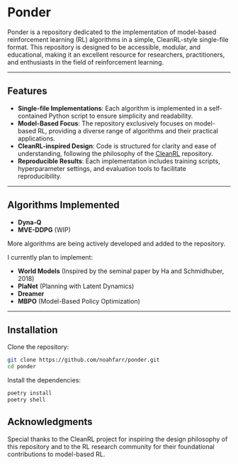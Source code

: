 # Ponder

Ponder is a repository dedicated to the implementation of model-based reinforcement learning (RL) algorithms in a simple, CleanRL-style single-file format. This repository is designed to be accessible, modular, and educational, making it an excellent resource for researchers, practitioners, and enthusiasts in the field of reinforcement learning.

---

## Features

- **Single-file Implementations**: Each algorithm is implemented in a self-contained Python script to ensure simplicity and readability.
- **Model-Based Focus**: The repository exclusively focuses on model-based RL, providing a diverse range of algorithms and their practical applications.
- **CleanRL-inspired Design**: Code is structured for clarity and ease of understanding, following the philosophy of the [CleanRL](https://github.com/vwxyzjn/cleanrl) repository.
- **Reproducible Results**: Each implementation includes training scripts, hyperparameter settings, and evaluation tools to facilitate reproducibility.

---

## Algorithms Implemented

- **Dyna-Q**
- **MVE-DDPG** (WIP)

More algorithms are being actively developed and added to the repository.

I currently plan to implement:

- **World Models** (Inspired by the seminal paper by Ha and Schmidhuber, 2018)
- **PlaNet** (Planning with Latent Dynamics)
- **Dreamer**
- **MBPO** (Model-Based Policy Optimization)

---

## Installation

Clone the repository:

```bash
git clone https://github.com/noahfarr/ponder.git
cd ponder
```

Install the dependencies:

```bash
poetry install
poetry shell
```

## Acknowledgments
Special thanks to the CleanRL project for inspiring the design philosophy of this repository and to the RL research community for their foundational contributions to model-based RL.
